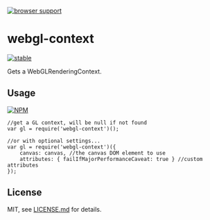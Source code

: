 [![browser support](https://ci.testling.com/mattdesl/webgl-context.png)](https://ci.testling.com/mattdesl/webgl-context)

# webgl-context

[![stable](http://badges.github.io/stability-badges/dist/stable.svg)](http://github.com/badges/stability-badges)

Gets a WebGLRenderingContext.

## Usage

[![NPM](https://nodei.co/npm/webgl-context.png)](https://nodei.co/npm/webgl-context/)

```
//get a GL context, will be null if not found
var gl = require('webgl-context')();

//or with optional settings...
var gl = require('webgl-context')({
	canvas: canvas, //the canvas DOM element to use
	attributes: { failIfMajorPerformanceCaveat: true } //custom attributes
});
```

## License

MIT, see [LICENSE.md](http://github.com/mattdesl/webgl-context/blob/master/LICENSE.md) for details.
